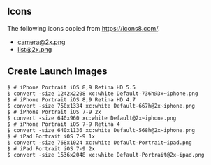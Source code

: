 ## Icons

The following icons copied from https://icons8.com/.

* camera@2x.png
* list@2x.png

## Create Launch Images

```
$ # iPhone Portrait iOS 8,9 Retina HD 5.5
$ convert -size 1242x2208 xc:white Default-736h@3x~iphone.png
$ # iPhone Portrait iOS 8,9 Retina HD 4.7
$ convert -size 750x1334 xc:white Default-667h@2x~iphone.png
$ # iPhone Portrait iOS 7-9 2x
$ convert -size 640x960 xc:white Default@2x~iphone.png
$ # iPhone Portrait iOS 7-9 Retina 4
$ convert -size 640x1136 xc:white Default-568h@2x~iphone.png
$ # iPad Portrait iOS 7-9 1x
$ convert -size 768x1024 xc:white Default-Portrait~ipad.png
$ # iPad Portrait iOS 7-9 2x
$ convert -size 1536x2048 xc:white Default-Portrait@2x~ipad.png
```
